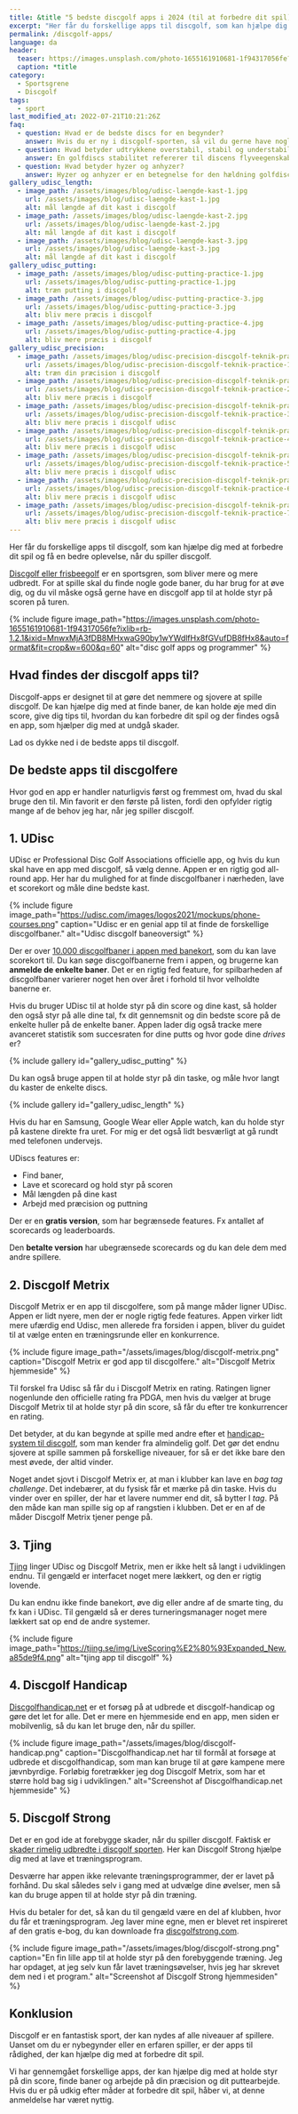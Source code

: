 ```yaml
---
title: &title "5 bedste discgolf apps i 2024 (til at forbedre dit spil)"
excerpt: "Her får du forskellige apps til discgolf, som kan hjælpe dig med at forbedre dit spil og få en bedre oplevelse, når du spiller discgolf."
permalink: /discgolf-apps/
language: da
header:
  teaser: https://images.unsplash.com/photo-1655161910681-1f94317056fe?ixlib=rb-1.2.1&ixid=MnwxMjA3fDB8MHxwaG90by1wYWdlfHx8fGVufDB8fHx8&auto=format&fit=crop&h=300&w=400&q=10
  caption: *title
category:
  - Sportsgrene
  - Discgolf
tags:
  - sport
last_modified_at: 2022-07-21T10:21:26Z
faq:
  - question: Hvad er de bedste discs for en begynder?
    answer: Hvis du er ny i discgolf-sporten, så vil du gerne have nogle golfdiscs, som er lette at kaste med. Du bør vælge en relativt let disc på 165-180 gram, som er understabil (dvs. har et lavt _turn_-tal). Vi har skrevet en [guide til at vælge disc](/golfdisc-til-discgolf/).
  - question: Hvad betyder udtrykkene overstabil, stabil og understabil?
    answer: En golfdiscs stabilitet refererer til discens flyveegenskaber. Hvis du laver et højrehåndet baghåndskast med høj hastighed, så vil en understabil disc have en tendens til at dreje lidt mod højre i starten. En stabil disc vil flyve mere lige ud. En overstabil disc vil trække mod venstre i starten både ved høj og lav udgangshastighed. Det har særligt betydning for discens svæveegenskaber, da de fleste discs vil fade lidt mod venstre til sidst.
  - question: Hvad betyder hyzer og anhyzer?
    answer: Hyzer og anhyzer er en betegnelse for den hældning golfdiscen har, når du kaster den. I et _hyzer_ højrehåndet baghåndskast vender den venstre kant af frisbeen nedad. Det gør, at frisbeen vil dreje endnu mere mod venstre til sidst i kastet. I et _anhyzer_ kast vender den venstre kant opad, hvilket vil få frisbeen til at gå mod højre i starten af kastet.
gallery_udisc_length:
  - image_path: /assets/images/blog/udisc-laengde-kast-1.jpg
    url: /assets/images/blog/udisc-laengde-kast-1.jpg
    alt: mål længde af dit kast i discgolf
  - image_path: /assets/images/blog/udisc-laengde-kast-2.jpg
    url: /assets/images/blog/udisc-laengde-kast-2.jpg
    alt: mål længde af dit kast i discgolf
  - image_path: /assets/images/blog/udisc-laengde-kast-3.jpg
    url: /assets/images/blog/udisc-laengde-kast-3.jpg
    alt: mål længde af dit kast i discgolf
gallery_udisc_putting:
  - image_path: /assets/images/blog/udisc-putting-practice-1.jpg
    url: /assets/images/blog/udisc-putting-practice-1.jpg
    alt: træn putting i discgolf
  - image_path: /assets/images/blog/udisc-putting-practice-3.jpg
    url: /assets/images/blog/udisc-putting-practice-3.jpg
    alt: bliv mere præcis i discgolf
  - image_path: /assets/images/blog/udisc-putting-practice-4.jpg
    url: /assets/images/blog/udisc-putting-practice-4.jpg
    alt: bliv mere præcis i discgolf
gallery_udisc_precision:
  - image_path: /assets/images/blog/udisc-precision-discgolf-teknik-practice-1.jpg
    url: /assets/images/blog/udisc-precision-discgolf-teknik-practice-1.jpg
    alt: træn din præcision i discgolf
  - image_path: /assets/images/blog/udisc-precision-discgolf-teknik-practice-2.jpg
    url: /assets/images/blog/udisc-precision-discgolf-teknik-practice-2.jpg
    alt: bliv mere præcis i discgolf
  - image_path: /assets/images/blog/udisc-precision-discgolf-teknik-practice-3.jpg
    url: /assets/images/blog/udisc-precision-discgolf-teknik-practice-3.jpg
    alt: bliv mere præcis i discgolf udisc
  - image_path: /assets/images/blog/udisc-precision-discgolf-teknik-practice-4.jpg
    url: /assets/images/blog/udisc-precision-discgolf-teknik-practice-4.jpg
    alt: bliv mere præcis i discgolf udisc
  - image_path: /assets/images/blog/udisc-precision-discgolf-teknik-practice-5.jpg
    url: /assets/images/blog/udisc-precision-discgolf-teknik-practice-5.jpg
    alt: bliv mere præcis i discgolf udisc
  - image_path: /assets/images/blog/udisc-precision-discgolf-teknik-practice-6.jpg
    url: /assets/images/blog/udisc-precision-discgolf-teknik-practice-6.jpg
    alt: bliv mere præcis i discgolf udisc
  - image_path: /assets/images/blog/udisc-precision-discgolf-teknik-practice-7.jpg
    url: /assets/images/blog/udisc-precision-discgolf-teknik-practice-7.jpg
    alt: bliv mere præcis i discgolf udisc
---
```


Her får du forskellige apps til discgolf, som kan hjælpe dig med at forbedre dit spil og få en bedre oplevelse, når du spiller discgolf.

[Discgolf eller frisbeegolf](/discgolf/) er en sportsgren, som bliver mere og mere udbredt. For at spille skal du finde nogle gode baner, du har brug for at øve dig, og du vil måske også gerne have en discgolf app til at holde styr på scoren på turen.

{% include figure image_path="https://images.unsplash.com/photo-1655161910681-1f94317056fe?ixlib=rb-1.2.1&ixid=MnwxMjA3fDB8MHxwaG90by1wYWdlfHx8fGVufDB8fHx8&auto=format&fit=crop&w=600&q=60" alt="disc golf apps og programmer" %}

## Hvad findes der discgolf apps til?

Discgolf-apps er designet til at gøre det nemmere og sjovere at spille discgolf. De kan hjælpe dig med at finde baner, de kan holde øje med din score, give dig tips til, hvordan du kan forbedre dit spil og der findes også en app, som hjælper dig med at undgå skader.

Lad os dykke ned i de bedste apps til discgolf.

## De bedste apps til discgolfere

Hvor god en app er handler naturligvis først og fremmest om, hvad du skal bruge den til. Min favorit er den første på listen, fordi den opfylder rigtig mange af de behov jeg har, når jeg spiller discgolf.

## 1. UDisc

UDisc er Professional Disc Golf Associations officielle app, og hvis du kun skal have en app med discgolf, så vælg denne. Appen er en rigtig god all-round app. Her har du mulighed for at finde discgolfbaner i nærheden, lave et scorekort og måle dine bedste kast.

{% include figure image_path="https://udisc.com/images/logos2021/mockups/phone-courses.png" caption="Udisc er en genial app til at finde de forskellige discgolfbaner." alt="Udisc discgolf baneoversigt" %}

Der er over [10.000 discgolfbaner i appen med banekort](/discgolf-baner/), som du kan lave scorekort til. Du kan søge discgolfbanerne frem i appen, og brugerne kan **anmelde de enkelte baner**. Det er en rigtig fed feature, for spilbarheden af discgolfbaner varierer noget hen over året i forhold til hvor velholdte banerne er.

Hvis du bruger UDisc til at holde styr på din score og dine kast, så holder den også styr på alle dine tal, fx dit gennemsnit og din bedste score på de enkelte huller på de enkelte baner. Appen lader dig også tracke mere avanceret statistik som succesraten for dine putts og hvor gode dine _drives_ er?

{% include gallery id="gallery_udisc_putting" %}

Du kan også bruge appen til at holde styr på din taske, og måle hvor langt du kaster de enkelte discs.

{% include gallery id="gallery_udisc_length" %}

Hvis du har en Samsung, Google Wear eller Apple watch, kan du holde styr på kastene direkte fra uret. For mig er det også lidt besværligt at gå rundt med telefonen undervejs.

UDiscs features er:

- Find baner,
- Lave et scorecard og hold styr på scoren
- Mål længden på dine kast
- Arbejd med præcision og puttning

Der er en **gratis version**, som har begrænsede features. Fx antallet af scorecards og leaderboards.

Den **betalte version** har ubegrænsede scorecards og du kan dele dem med andre spillere.

## 2. Discgolf Metrix

Discgolf Metrix er en app til discgolfere, som på mange måder ligner UDisc. Appen er lidt nyere, men der er nogle rigtig fede features. Appen virker lidt mere ufærdig end Udisc, men allerede fra forsiden i appen, bliver du guidet til at vælge enten en træningsrunde eller en konkurrence.

{% include figure image_path="/assets/images/blog/discgolf-metrix.png" caption="Discgolf Metrix er god app til discgolfere." alt="Discgolf Metrix hjemmeside" %}

Til forskel fra Udisc så får du i Discgolf Metrix en rating. Ratingen ligner nogenlunde den officielle rating fra PDGA, men hvis du vælger at bruge Discgolf Metrix til at holde styr på din score, så får du efter tre konkurrencer en rating.

Det betyder, at du kan begynde at spille med andre efter et [handicap-system til discgolf](/discgolf-handicap/), som man kender fra almindelig golf. Det gør det endnu sjovere at spille sammen på forskellige niveauer, for så er det ikke bare den mest øvede, der altid vinder.

Noget andet sjovt i Discgolf Metrix er, at man i klubber kan lave en _bag tag challenge_. Det indebærer, at du fysisk får et mærke på din taske. Hvis du vinder over en spiller, der har et lavere nummer end dit, så bytter I _tag_. På den måde kan man spille sig op af rangstien i klubben. Det er en af de måder Discgolf Metrix tjener penge på.

## 3. Tjing

[Tjing](https://tjing.se/) linger UDisc og Discgolf Metrix, men er ikke helt så langt i udviklingen endnu. Til gengæld er interfacet noget mere lækkert, og den er rigtig lovende.

Du kan endnu ikke finde banekort, øve dig eller andre af de smarte ting, du fx kan i UDisc. Til gengæld så er deres turneringsmanager noget mere lækkert sat op end de andre systemer.

{% include figure image_path="https://tjing.se/img/LiveScoring%E2%80%93Expanded_New.a85de9f4.png" alt="tjing app til discgolf" %}

## 4. Discgolf Handicap

[Discgolfhandicap.net](https://www.discgolfhandicap.net) er et forsøg på at udbrede et discgolf-handicap og gøre det let for alle. Det er mere en hjemmeside end en app, men siden er mobilvenlig, så du kan let bruge den, når du spiller.

{% include figure image_path="/assets/images/blog/discgolf-handicap.png" caption="Discgolfhandicap.net har til formål at forsøge at udbrede et discgolfhandicap, som man kan bruge til at gøre kampene mere jævnbyrdige. Forløbig foretrækker jeg dog Discgolf Metrix, som har et større hold bag sig i udviklingen." alt="Screenshot af Discgolfhandicap.net hjemmeside" %}

## 5. Discgolf Strong

Det er en god ide at forebygge skader, når du spiller discgolf. Faktisk er [skader rimelig udbredte i discgolf sporten](/program/discgolf-skade-prehab/). Her kan Discgolf Strong hjælpe dig med at lave et træningsprogram.

Desværre har appen ikke relevante træningsprogrammer, der er lavet på forhånd. Du skal således selv i gang med at udvælge dine øvelser, men så kan du bruge appen til at holde styr på din træning.

Hvis du betaler for det, så kan du til gengæld være en del af klubben, hvor du får et træningsprogram. Jeg laver mine egne, men er blevet ret inspireret af den gratis e-bog, du kan downloade fra [discgolfstrong.com](https://www.discgolfstrong.com/).

{% include figure image_path="/assets/images/blog/discgolf-strong.png" caption="En fin lille app til at holde styr på den forebyggende træning. Jeg har opdaget, at jeg selv kun får lavet træningsøvelser, hvis jeg har skrevet dem ned i et program." alt="Screenshot af Discgolf Strong hjemmesiden" %}

## Konklusion

Discgolf er en fantastisk sport, der kan nydes af alle niveauer af spillere. Uanset om du er nybegynder eller en erfaren spiller, er der apps til rådighed, der kan hjælpe dig med at forbedre dit spil.

Vi har gennemgået forskellige apps, der kan hjælpe dig med at holde styr på din score, finde baner og arbejde på din præcision og dit puttearbejde. Hvis du er på udkig efter måder  at forbedre dit spil, håber vi, at denne anmeldelse har været nyttig.
